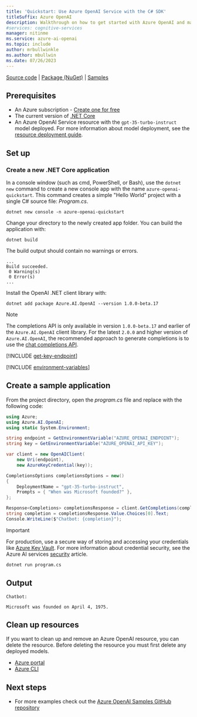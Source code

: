 ```yaml
---
title: 'Quickstart: Use Azure OpenAI Service with the C# SDK'
titleSuffix: Azure OpenAI
description: Walkthrough on how to get started with Azure OpenAI and make your first completions call with the C# SDK. 
#services: cognitive-services
manager: nitinme
ms.service: azure-ai-openai
ms.topic: include
author: mrbullwinkle
ms.author: mbullwin
ms.date: 07/26/2023
---
```


[Source code](https://github.com/Azure/azure-sdk-for-net/blob/main/sdk/openai/Azure.AI.OpenAI/src) | [Package (NuGet)](https://www.nuget.org/packages/Azure.AI.OpenAI/) | [Samples](https://github.com/Azure/azure-sdk-for-net/blob/main/sdk/openai/Azure.AI.OpenAI/tests/Samples)

## Prerequisites

- An Azure subscription - [Create one for free](https://azure.microsoft.com/free/cognitive-services?azure-portal=true)
- The current version of <a href="https://dotnet.microsoft.com/download/dotnet-core" target="_blank">.NET Core</a>
- An Azure OpenAI Service resource with the `gpt-35-turbo-instruct` model deployed. For more information about model deployment, see the [resource deployment guide](../how-to/create-resource.md).


## Set up

### Create a new .NET Core application

In a console window (such as cmd, PowerShell, or Bash), use the `dotnet new` command to create a new console app with the name `azure-openai-quickstart`. This command creates a simple "Hello World" project with a single C# source file: *Program.cs*.

```dotnetcli
dotnet new console -n azure-openai-quickstart
```

Change your directory to the newly created app folder. You can build the application with:

```dotnetcli
dotnet build
```

The build output should contain no warnings or errors.

```output
...
Build succeeded.
 0 Warning(s)
 0 Error(s)
...
```

Install the OpenAI .NET client library with:

```console
dotnet add package Azure.AI.OpenAI --version 1.0.0-beta.17
```

> [!NOTE]
> The completions API is only available in version `1.0.0-beta.17` and earlier of the `Azure.AI.OpenAI` client library. For the latest `2.0.0` and higher version of `Azure.AI.OpenAI`, the recommended approach to generate completions is to use the [chat completions API](/azure/ai-services/openai/chatgpt-quickstart). 

[!INCLUDE [get-key-endpoint](get-key-endpoint.md)]

[!INCLUDE [environment-variables](environment-variables.md)]


## Create a sample application

From the project directory, open the *program.cs* file and replace with the following code:

```csharp
using Azure;
using Azure.AI.OpenAI;
using static System.Environment;

string endpoint = GetEnvironmentVariable("AZURE_OPENAI_ENDPOINT");
string key = GetEnvironmentVariable("AZURE_OPENAI_API_KEY");

var client = new OpenAIClient(
    new Uri(endpoint),
    new AzureKeyCredential(key));

CompletionsOptions completionsOptions = new()
{
    DeploymentName = "gpt-35-turbo-instruct",
    Prompts = { "When was Microsoft founded?" },
};

Response<Completions> completionsResponse = client.GetCompletions(completionsOptions);
string completion = completionsResponse.Value.Choices[0].Text;
Console.WriteLine($"Chatbot: {completion}");
```

> [!IMPORTANT]
> For production, use a secure way of storing and accessing your credentials like [Azure Key Vault](/azure/key-vault/general/overview). For more information about credential security, see the Azure AI services [security](../../security-features.md) article.

```cmd
dotnet run program.cs
```

## Output

```console
Chatbot:

Microsoft was founded on April 4, 1975.
```


## Clean up resources

If you want to clean up and remove an Azure OpenAI resource, you can delete the resource. Before deleting the resource you must first delete any deployed models.

- [Azure portal](../../multi-service-resource.md?pivots=azportal#clean-up-resources)
- [Azure CLI](../../multi-service-resource.md?pivots=azcli#clean-up-resources)

## Next steps

* For more examples check out the [Azure OpenAI Samples GitHub repository](https://github.com/Azure-Samples/openai)
